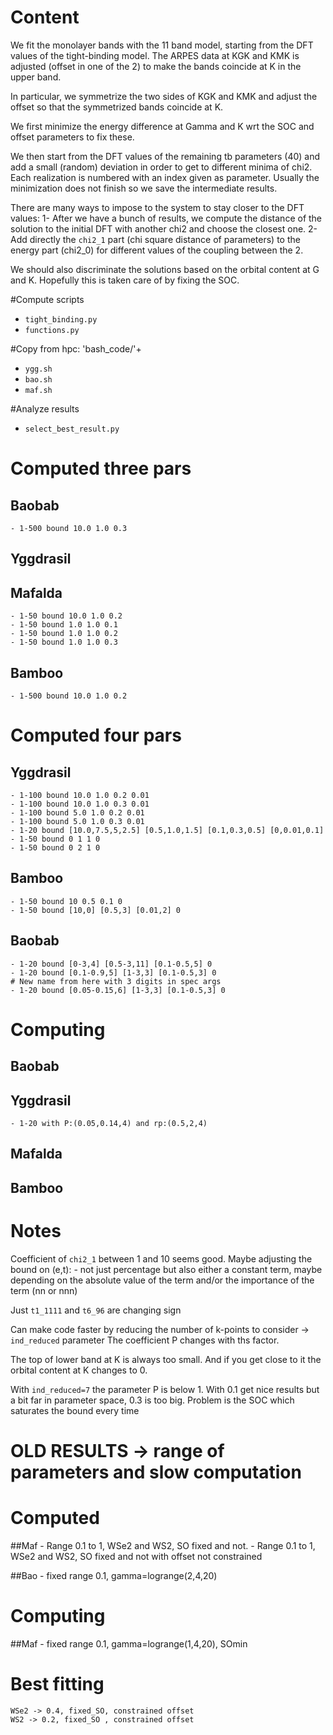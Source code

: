 # Content
We fit the monolayer bands with the 11 band model, starting from the DFT values of the tight-binding model. 
The ARPES data at KGK and KMK is adjusted (offset in one of the 2) to make the bands coincide at K in the upper band.

In particular, we symmetrize the two sides of KGK and KMK and adjust the offset so that the symmetrized bands coincide at K.

We first minimize the energy difference at Gamma and K wrt the SOC and offset parameters to fix these.

We then start from the DFT values of the remaining tb parameters (40) and add a small (random) deviation in order to get to different minima of chi2. 
Each realization is numbered with an index given as parameter. Usually the minimization does not finish so we save the intermediate results.

There are many ways to impose to the system to stay closer to the DFT values:
    1- After we have a bunch of results, we compute the distance of the solution to the initial DFT with another chi2
    and choose the closest one. 
    2- Add directly the `chi2_1` part (chi square distance of parameters) to the energy part (chi2_0) for different values of the coupling between the 2.

We should also discriminate the solutions based on the orbital content at G and K. Hopefully this is taken care of by fixing the SOC.

#Compute scripts
- `tight_binding.py`
- `functions.py`

#Copy from hpc: 'bash_code/'+
- `ygg.sh`
- `bao.sh`
- `maf.sh`

#Analyze results
- `select_best_result.py`


# Computed three pars
## Baobab
    - 1-500 bound 10.0 1.0 0.3
## Yggdrasil
## Mafalda
    - 1-50 bound 10.0 1.0 0.2
    - 1-50 bound 1.0 1.0 0.1
    - 1-50 bound 1.0 1.0 0.2
    - 1-50 bound 1.0 1.0 0.3
## Bamboo
    - 1-500 bound 10.0 1.0 0.2


# Computed four pars
## Yggdrasil
    - 1-100 bound 10.0 1.0 0.2 0.01
    - 1-100 bound 10.0 1.0 0.3 0.01
    - 1-100 bound 5.0 1.0 0.2 0.01
    - 1-100 bound 5.0 1.0 0.3 0.01
    - 1-20 bound [10.0,7.5,5,2.5] [0.5,1.0,1.5] [0.1,0.3,0.5] [0,0.01,0.1]
    - 1-50 bound 0 1 1 0
    - 1-50 bound 0 2 1 0
## Bamboo
    - 1-50 bound 10 0.5 0.1 0
    - 1-50 bound [10,0] [0.5,3] [0.01,2] 0
## Baobab
    - 1-20 bound [0-3,4] [0.5-3,11] [0.1-0.5,5] 0
    - 1-20 bound [0.1-0.9,5] [1-3,3] [0.1-0.5,3] 0
    # New name from here with 3 digits in spec args
    - 1-20 bound [0.05-0.15,6] [1-3,3] [0.1-0.5,3] 0



# Computing

## Baobab
## Yggdrasil
    - 1-20 with P:(0.05,0.14,4) and rp:(0.5,2,4) 
## Mafalda
## Bamboo



# Notes
Coefficient of `chi2_1` between 1 and 10 seems good. 
Maybe adjusting the bound on (e,t):
    - not just percentage but also either a constant term, maybe depending on 
      the absolute value of the term and/or the importance of the term (nn or nnn)

Just `t1_1111` and `t6_96` are changing sign

Can make code faster by reducing the number of k-points to consider -> `ind_reduced` parameter
The coefficient P changes with ths factor.

The top of lower band at K is always too small. And if you get close to it the orbital content at K changes to 0.

With `ind_reduced=7` the parameter P is below 1. 
With 0.1 get nice results but a bit far in parameter space, 0.3 is too big.
Problem is the SOC which saturates the bound every time














# OLD RESULTS -> range of parameters and slow computation
# Computed
##Maf
    - Range 0.1 to 1, WSe2 and WS2, SO fixed and not.
    - Range 0.1 to 1, WSe2 and WS2, SO fixed and not with offset not constrained

##Bao
    - fixed range 0.1, gamma=logrange(2,4,20)
# Computing
##Maf
    - fixed range 0.1, gamma=logrange(1,4,20), SOmin


# Best fitting
    WSe2 -> 0.4, fixed_SO, constrained offset
    WS2 -> 0.2, fixed_SO , constrained offset
